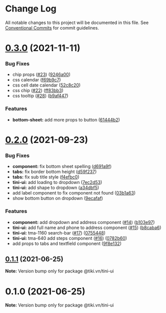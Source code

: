 # Change Log

All notable changes to this project will be documented in this file.
See [Conventional Commits](https://conventionalcommits.org) for commit guidelines.

# [0.3.0](https://github.com/tikivn/tiny-ui/compare/@tiki.vn/tini-ui@0.2.0...@tiki.vn/tini-ui@0.3.0) (2021-11-11)


### Bug Fixes

* chip props ([#23](https://github.com/tikivn/tiny-ui/issues/23)) ([9246a00](https://github.com/tikivn/tiny-ui/commit/9246a00cb03260caef27d9ffa53d051c2e1774f7))
* css calendar ([f69b9c7](https://github.com/tikivn/tiny-ui/commit/f69b9c7f393b59456b77819698988b091020f2aa))
* css cell date calendar ([52c8c20](https://github.com/tikivn/tiny-ui/commit/52c8c207c25f97f0d08eeb7d7005c410bbb1f666))
* css chip ([#22](https://github.com/tikivn/tiny-ui/issues/22)) ([ff83bb3](https://github.com/tikivn/tiny-ui/commit/ff83bb3a3a746312d0958f8d1bdad4a44562ca92))
* css tooltip ([#28](https://github.com/tikivn/tiny-ui/issues/28)) ([b9af447](https://github.com/tikivn/tiny-ui/commit/b9af44797f80040161fd249dfead51fed5c612d4))


### Features

* **bottom-sheet:** add more props to button ([61444b2](https://github.com/tikivn/tiny-ui/commit/61444b2bcaf9c70aecf07b8dcc53bab8cbe06e75))





# [0.2.0](https://github.com/tikivn/tini-ui/compare/@tiki.vn/tini-ui@0.1.1...@tiki.vn/tini-ui@0.2.0) (2021-09-23)


### Bug Fixes

* **component:** fix bottom sheet spelling ([d691a9f](https://github.com/tikivn/tini-ui/commit/d691a9f6b1d6e6c5600aba40477bc9340d7e682e))
* **tabs:** fix border bottom height ([d59f237](https://github.com/tikivn/tini-ui/commit/d59f237f067451f29210bd920065da3c8dd32d34))
* **tabs:** fix sub title style ([f4efbc0](https://github.com/tikivn/tini-ui/commit/f4efbc0bc5b84b401684807e056350f73fa825d4))
* **tini-ui:** add loading to dropdown ([7ec2d53](https://github.com/tikivn/tini-ui/commit/7ec2d53e603fdb5d767366b4029508244cf880d1))
* **tini-ui:** add shape to dropdown ([a34dbf5](https://github.com/tikivn/tini-ui/commit/a34dbf55ee672b584bdf42f4773aac6fc53a1f88))
* add label component to fix component not found ([03b1a63](https://github.com/tikivn/tini-ui/commit/03b1a637fca8d7b5b457a675f51207a3fd1b4750))
* show bottom button on dropdown ([9ecafaf](https://github.com/tikivn/tini-ui/commit/9ecafaf26111fe5d6c572cefd91ce509c5d734a7))


### Features

* **component:** add dropdown and address component ([#14](https://github.com/tikivn/tini-ui/issues/14)) ([b103e97](https://github.com/tikivn/tini-ui/commit/b103e971c4436402c80d8374db9a89bf583e169b))
* **tini-ui:** add full name and phone to address component ([#15](https://github.com/tikivn/tini-ui/issues/15)) ([b8caba6](https://github.com/tikivn/tini-ui/commit/b8caba65f44f1347b278b9d2c7a74b653d14d6a0))
* **tini-ui:** tma-1160 search-bar ([#17](https://github.com/tikivn/tini-ui/issues/17)) ([0755448](https://github.com/tikivn/tini-ui/commit/0755448ce3c68f33af63942b1440d373564bbfdf))
* **tini-ui:** tma-640 add steps component ([#16](https://github.com/tikivn/tini-ui/issues/16)) ([0782b60](https://github.com/tikivn/tini-ui/commit/0782b60cedb4b182e829a67819db9333e2a3b928))
* add props to tabs and textfield component ([9f8e132](https://github.com/tikivn/tini-ui/commit/9f8e13268031f149420dc005e749fdc8351aa0a9))





## [0.1.1](https://github.com/tikivn/tini-ui/compare/@tiki.vn/tini-ui@0.1.0...@tiki.vn/tini-ui@0.1.1) (2021-06-25)

**Note:** Version bump only for package @tiki.vn/tini-ui





# 0.1.0 (2021-06-25)

**Note:** Version bump only for package @tiki.vn/tini-ui
